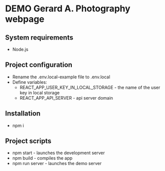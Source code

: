 # DEMO Gerard A. Photography webpage

## System requirements

- Node.js

## Project configuration

- Rename the .env.local-example file to .env.local
- Define variables:
  - REACT_APP_USER_KEY_IN_LOCAL_STORAGE - the name of the user key in local storage
  - REACT_APP_API_SERVER - api server domain

## Installation

- npm i

## Project scripts

- npm start - launches the development server
- npm build - compiles the app
- npm run server - launches the demo server
